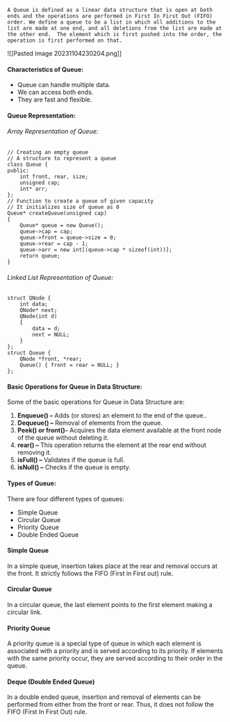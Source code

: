 	A Queue is defined as a linear data structure that is open at both ends and the operations are performed in First In First Out (FIFO) order. We define a queue to be a list in which all additions to the list are made at one end, and all deletions from the list are made at the other end.  The element which is first pushed into the order, the operation is first performed on that.

![[Pasted image 20231104230204.png]]

#### **Characteristics of Queue:**

- Queue can handle multiple data.
- We can access both ends.
- They are fast and flexible. 

#### Queue Representation:

###### Array Representation of Queue:

	// Creating an empty queue
	// A structure to represent a queue
	class Queue {
	public:
		int front, rear, size;
		unsigned cap;
		int* arr;
	};
	// Function to create a queue of given capacity
	// It initializes size of queue as 0
	Queue* createQueue(unsigned cap)
	{
		Queue* queue = new Queue();
		queue->cap = cap;
		queue->front = queue->size = 0;
		queue->rear = cap - 1;
		queue->arr = new int[(queue->cap * sizeof(int))];
		return queue;
	}

###### Linked List Representation of Queue:

	struct QNode {
		int data;
		QNode* next;
		QNode(int d)
		{
			data = d;
			next = NULL;
		}
	};
	struct Queue {
		QNode *front, *rear;
		Queue() { front = rear = NULL; }
	};

#### Basic Operations for Queue in Data Structure:

Some of the basic operations for Queue in Data Structure are:

1. **Enqueue() –** Adds (or stores) an element to the end of the queue..
2. **Dequeue() –** Removal of elements from the queue.
3. **Peek() or front()-** Acquires the data element available at the front node of the queue without deleting it.
4. **rear() –** This operation returns the element at the rear end without removing it.
5. **isFull() –** Validates if the queue is full.
6. **isNull() –** Checks if the queue is empty.

#### Types of Queue:

There are four different types of queues:

- Simple Queue
- Circular Queue
- Priority Queue
- Double Ended Queue

#### Simple Queue

In a simple queue, insertion takes place at the rear and removal occurs at the front. It strictly follows the FIFO (First in First out) rule.

#### Circular Queue

In a circular queue, the last element points to the first element making a circular link.

#### Priority Queue

A priority queue is a special type of queue in which each element is associated with a priority and is served according to its priority. If elements with the same priority occur, they are served according to their order in the queue.

#### Deque (Double Ended Queue)

In a double ended queue, insertion and removal of elements can be performed from either from the front or rear. Thus, it does not follow the FIFO (First In First Out) rule.